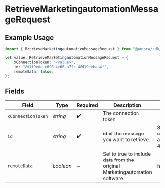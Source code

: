 # RetrieveMarketingautomationMessageRequest

## Example Usage

```typescript
import { RetrieveMarketingautomationMessageRequest } from "@panora/sdk/models/operations";

let value: RetrieveMarketingautomationMessageRequest = {
    xConnectionToken: "<value>",
    id: "801f9ede-c698-4e66-a7fc-48d19eebaa4f",
    remoteData: false,
};
```

## Fields

| Field                                                                       | Type                                                                        | Required                                                                    | Description                                                                 | Example                                                                     |
| --------------------------------------------------------------------------- | --------------------------------------------------------------------------- | --------------------------------------------------------------------------- | --------------------------------------------------------------------------- | --------------------------------------------------------------------------- |
| `xConnectionToken`                                                          | *string*                                                                    | :heavy_check_mark:                                                          | The connection token                                                        |                                                                             |
| `id`                                                                        | *string*                                                                    | :heavy_check_mark:                                                          | id of the message you want to retrieve.                                     | 801f9ede-c698-4e66-a7fc-48d19eebaa4f                                        |
| `remoteData`                                                                | *boolean*                                                                   | :heavy_minus_sign:                                                          | Set to true to include data from the original Marketingautomation software. | false                                                                       |